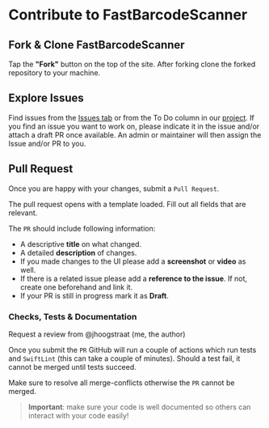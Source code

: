 # Contribute to FastBarcodeScanner

## Fork & Clone FastBarcodeScanner

Tap the **"Fork"** button on the top of the site. After forking clone the forked repository to your machine.

## Explore Issues

Find issues from the [Issues tab](https://github.com/FastBarcodeScannerApp/FastBarcodeScanner/issues) or from the To Do column in our [project](https://github.com/orgs/FastBarcodeScannerApp/projects/3/views/2). If you find an issue you want to work on, please indicate it in the issue and/or attach a draft PR once available. An admin or maintainer will then assign the Issue and/or PR to you.

## Pull Request

Once you are happy with your changes, submit a `Pull Request`.

The pull request opens with a template loaded. Fill out all fields that are relevant.

The `PR` should include following information:
* A descriptive **title** on what changed.
* A detailed **description** of changes.
* If you made changes to the UI please add a **screenshot** or **video** as well.
* If there is a related issue please add a **reference to the issue**. If not, create one beforehand and link it.
* If your PR is still in progress mark it as **Draft**.

### Checks, Tests & Documentation

Request a review from @jhoogstraat (me, the author)

Once you submit the `PR` GitHub will run a couple of actions which run tests and `SwiftLint` (this can take a couple of minutes). Should a test fail, it cannot be merged until tests succeed.

Make sure to resolve all merge-conflicts otherwise the `PR` cannot be merged.

> **Important**: make sure your code is well documented so others can interact with your code easily!
